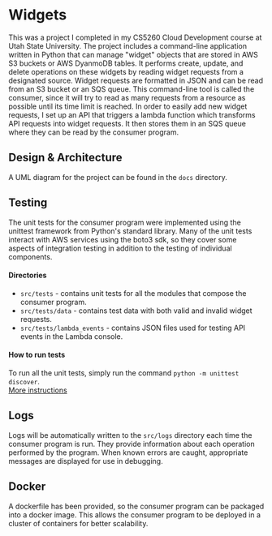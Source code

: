 # Widgets
This was a project I completed in my CS5260 Cloud Development course at Utah State University. The project includes a command-line application written in Python 
that can manage "widget" objects that are stored in AWS S3 buckets or AWS DyanmoDB tables. It performs create, update, and delete operations on these widgets by 
reading widget requests from a designated source. Widget requests are formatted in JSON and can be read from an S3 bucket or an SQS queue. This command-line tool 
is called the consumer, since it will try to read as many requests from a resource as possible until its time limit is reached. In order to easily add new widget 
requests, I set up an API that triggers a lambda function which transforms API requests into widget requests. It then stores them in an SQS queue where they can be 
read by the consumer program.

## Design & Architecture
A UML diagram for the project can be found in the `docs` directory.

## Testing
The unit tests for the consumer program were implemented using the unittest framework from Python's standard library. Many of the unit tests interact with AWS services 
using the boto3 sdk, so they cover some aspects of integration testing in addition to the testing of individual components.

#### Directories
* `src/tests` - contains unit tests for all the modules that compose the consumer program.
* `src/tests/data` - contains test data with both valid and invalid widget requests.
* `src/tests/lambda_events` - contains JSON files used for testing API events in the Lambda console.

#### How to run tests
To run all the unit tests, simply run the command `python -m unittest discover`.<br>
[More instructions](https://docs.python.org/3/library/unittest.html#command-line-interface)

## Logs
Logs will be automatically written to the `src/logs` directory each time the consumer program is run. They provide information about each operation performed by the 
program. When known errors are caught, appropriate messages are displayed for use in debugging.

## Docker
A dockerfile has been provided, so the consumer program can be packaged into a docker image. This allows the consumer program to be deployed in a cluster of containers 
for better scalability.
